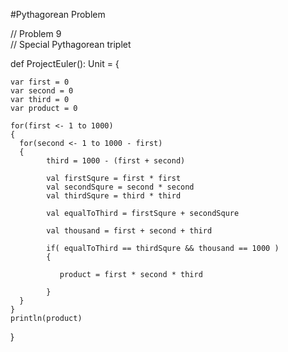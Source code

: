 
#Pythagorean Problem


// Problem 9  
// Special Pythagorean triplet  
    
 def ProjectEuler(): Unit = {
    
    var first = 0
    var second = 0
    var third = 0
    var product = 0
    
    for(first <- 1 to 1000)
    {
      for(second <- 1 to 1000 - first)
      {   
            third = 1000 - (first + second)
            
            val firstSqure = first * first
            val secondSqure = second * second
            val thirdSqure = third * third
            
            val equalToThird = firstSqure + secondSqure
                        
            val thousand = first + second + third
            
            if( equalToThird == thirdSqure && thousand == 1000 )
            {
              
               product = first * second * third
              
            }
      }
    }
    println(product)
  }
